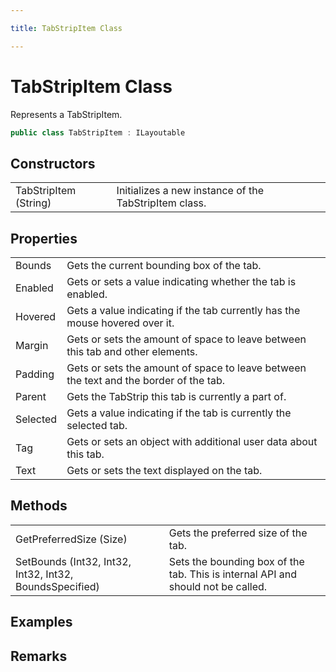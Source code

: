 ```yaml
---

title: TabStripItem Class

---
```


# TabStripItem Class

Represents a TabStripItem.

```csharp
public class TabStripItem : ILayoutable 
```

## Constructors

<table>
<tr><td>TabStripItem (String)</td><td>Initializes a new instance of the TabStripItem class.</td></tr>
</table>

## Properties

<table>
<tr><td>Bounds</td><td>Gets the current bounding box of the tab.</td></tr>
<tr><td>Enabled</td><td>Gets or sets a value indicating whether the tab is enabled.</td></tr>
<tr><td>Hovered</td><td>Gets a value indicating if the tab currently has the mouse hovered over it.</td></tr>
<tr><td>Margin</td><td>Gets or sets the amount of space to leave between this tab and other elements.</td></tr>
<tr><td>Padding</td><td>Gets or sets the amount of space to leave between the text and the border of the tab.</td></tr>
<tr><td>Parent</td><td>Gets the TabStrip this tab is currently a part of.</td></tr>
<tr><td>Selected</td><td>Gets a value indicating if the tab is currently the selected tab.</td></tr>
<tr><td>Tag</td><td>Gets or sets an object with additional user data about this tab.</td></tr>
<tr><td>Text</td><td>Gets or sets the text displayed on the tab.</td></tr>
</table>

## Methods

<table>
<tr><td>GetPreferredSize (Size)</td><td>Gets the preferred size of the tab.</td></tr>
<tr><td>SetBounds (Int32, Int32, Int32, Int32, BoundsSpecified)</td><td>Sets the bounding box of the tab. This is internal API and should not be called.</td></tr>
</table>

<!-- Only change content below this line, anything above this line will be lost when regenerated. -->

## Examples

## Remarks

